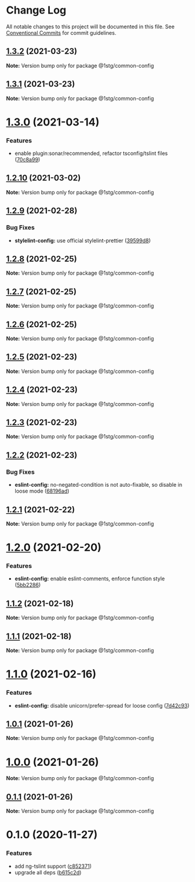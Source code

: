 # Change Log

All notable changes to this project will be documented in this file.
See [Conventional Commits](https://conventionalcommits.org) for commit guidelines.

## [1.3.2](https://github.com/1stG/configs/compare/@1stg/common-config@1.3.1...@1stg/common-config@1.3.2) (2021-03-23)

**Note:** Version bump only for package @1stg/common-config





## [1.3.1](https://github.com/1stG/configs/compare/@1stg/common-config@1.3.0...@1stg/common-config@1.3.1) (2021-03-23)

**Note:** Version bump only for package @1stg/common-config





# [1.3.0](https://github.com/1stG/configs/compare/@1stg/common-config@1.2.10...@1stg/common-config@1.3.0) (2021-03-14)


### Features

* enable plugin:sonar/recommended, refactor tsconfig/tslint files ([70c8a99](https://github.com/1stG/configs/commit/70c8a99f89f3ef276be45c6a02cf10854a00b20a))





## [1.2.10](https://github.com/1stG/configs/compare/@1stg/common-config@1.2.9...@1stg/common-config@1.2.10) (2021-03-02)

**Note:** Version bump only for package @1stg/common-config





## [1.2.9](https://github.com/1stG/configs/compare/@1stg/common-config@1.2.8...@1stg/common-config@1.2.9) (2021-02-28)


### Bug Fixes

* **stylelint-config:** use official stylelint-prettier ([39599d8](https://github.com/1stG/configs/commit/39599d84cc4121d2a6c81272dabf718a1df9c628))





## [1.2.8](https://github.com/1stG/configs/compare/@1stg/common-config@1.2.7...@1stg/common-config@1.2.8) (2021-02-25)

**Note:** Version bump only for package @1stg/common-config





## [1.2.7](https://github.com/1stG/configs/compare/@1stg/common-config@1.2.6...@1stg/common-config@1.2.7) (2021-02-25)

**Note:** Version bump only for package @1stg/common-config





## [1.2.6](https://github.com/1stG/configs/compare/@1stg/common-config@1.2.5...@1stg/common-config@1.2.6) (2021-02-25)

**Note:** Version bump only for package @1stg/common-config





## [1.2.5](https://github.com/1stG/configs/compare/@1stg/common-config@1.2.4...@1stg/common-config@1.2.5) (2021-02-23)

**Note:** Version bump only for package @1stg/common-config





## [1.2.4](https://github.com/1stG/configs/compare/@1stg/common-config@1.2.3...@1stg/common-config@1.2.4) (2021-02-23)

**Note:** Version bump only for package @1stg/common-config





## [1.2.3](https://github.com/1stG/configs/compare/@1stg/common-config@1.2.2...@1stg/common-config@1.2.3) (2021-02-23)

**Note:** Version bump only for package @1stg/common-config





## [1.2.2](https://github.com/1stG/configs/compare/@1stg/common-config@1.2.1...@1stg/common-config@1.2.2) (2021-02-23)


### Bug Fixes

* **eslint-config:** no-negated-condition is not auto-fixable, so disable in loose mode ([68196ad](https://github.com/1stG/configs/commit/68196ad34fbab181f6be4e2bdf63d8ba9de5ecb5))





## [1.2.1](https://github.com/1stG/configs/compare/@1stg/common-config@1.2.0...@1stg/common-config@1.2.1) (2021-02-22)

**Note:** Version bump only for package @1stg/common-config





# [1.2.0](https://github.com/1stG/configs/compare/@1stg/common-config@1.1.2...@1stg/common-config@1.2.0) (2021-02-20)


### Features

* **eslint-config:** enable eslint-comments, enforce function style ([5bb2286](https://github.com/1stG/configs/commit/5bb2286d5ccf6e1dc9dbd05d8e0aa8d36b43f147))





## [1.1.2](https://github.com/1stG/configs/compare/@1stg/common-config@1.1.1...@1stg/common-config@1.1.2) (2021-02-18)

**Note:** Version bump only for package @1stg/common-config





## [1.1.1](https://github.com/1stG/configs/compare/@1stg/common-config@1.1.0...@1stg/common-config@1.1.1) (2021-02-18)

**Note:** Version bump only for package @1stg/common-config





# [1.1.0](https://github.com/1stG/configs/compare/@1stg/common-config@1.0.1...@1stg/common-config@1.1.0) (2021-02-16)


### Features

* **eslint-config:** disable unicorn/prefer-spread for loose config ([7d42c93](https://github.com/1stG/configs/commit/7d42c936003b63ee7296201f0f692c886933c6fc))





## [1.0.1](https://github.com/1stG/configs/compare/@1stg/common-config@1.0.0...@1stg/common-config@1.0.1) (2021-01-26)

**Note:** Version bump only for package @1stg/common-config





# [1.0.0](https://github.com/1stG/configs/compare/@1stg/common-config@0.1.1...@1stg/common-config@1.0.0) (2021-01-26)

**Note:** Version bump only for package @1stg/common-config





## [0.1.1](https://github.com/1stG/configs/compare/@1stg/common-config@0.1.0...@1stg/common-config@0.1.1) (2021-01-26)

**Note:** Version bump only for package @1stg/common-config





# 0.1.0 (2020-11-27)


### Features

* add ng-tslint support ([c852371](https://github.com/1stG/configs/commit/c85237108033a51c55ec2b15115453942bcb12cd))
* upgrade all deps ([b615c2d](https://github.com/1stG/configs/commit/b615c2d6806898fcfeffda3048523a6e5286085c))
